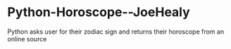 # Python-Horoscope--JoeHealy
Python asks user for their zodiac sign and returns their horoscope from an online source 
